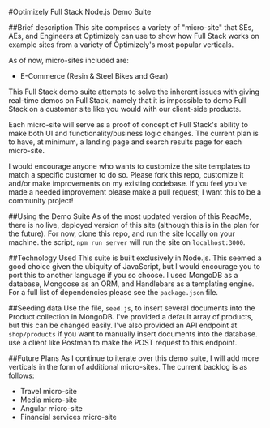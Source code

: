 #Optimizely Full Stack Node.js Demo Suite

##Brief description
This site comprises a variety of "micro-site" that SEs, AEs, and Engineers at Optimizely can use to show how Full Stack works on example sites from a variety of Optimizely's most popular verticals.

As of now, micro-sites included are:
* E-Commerce (Resin & Steel Bikes and Gear)

This Full Stack demo suite attempts to solve the inherent issues with giving real-time demos on Full Stack, namely that it is impossible to demo Full Stack on a customer site like you would with our client-side products.

Each micro-site will serve as a proof of concept of Full Stack's ability to make both UI and functionality/business logic changes.  The current plan is to have, at minimum, a landing page and search results page for each micro-site.

I would encourage anyone who wants to customize the site templates to match a specific customer to do so.  Please fork this repo, customize it and/or make improvements on my existing codebase. If you feel you've made a needed improvement please make a pull request; I want this to be a community project!


##Using the Demo Suite
As of the most updated version of this ReadMe, there is no live, deployed version of this site (although this is in the plan for the future). For now, clone this repo, and run the site locally on your machine. the script, ```npm run server``` will run the site on ```localhost:3000```.

##Technology Used
This suite is built exclusively in Node.js.  This seemed a good choice given the ubiquity of JavaScript, but I would encourage you to port this to another language if you so choose.  I used MongoDB as a database, Mongoose as an ORM, and Handlebars as a templating engine.  For a full list of dependencies please see the ```package.json``` file.

##Seeding data
Use the file, ```seed.js```, to insert several documents into the Product collection in MongoDB. I've provided a default array of products, but this can be changed easily.  I've also provided an API endpoint at ```shop/products``` if you want to manually insert documents into the database. use a client like Postman to make the POST request to this endpoint.

##Future Plans
As I continue to iterate over this demo suite, I will add more verticals in the form of additional micro-sites.  The current backlog is as follows:
* Travel micro-site
* Media micro-site
* Angular micro-site
* Financial services micro-site
